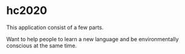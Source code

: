 # hc2020
This application consist of a few parts. 

Want to help people to learn a new language and be environmentally conscious at the same time. 
